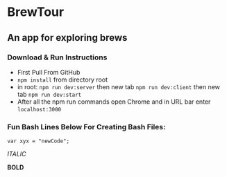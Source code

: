 # BrewTour

## An app for exploring brews

### Download & Run Instructions

+ First Pull From GitHub
+ `npm install` from directory root
+ in root: `npm run dev:server` then new tab `npm run dev:client` then new tab `npm run dev:start`
+ After all the npm run commands open Chrome and in URL bar enter `localhost:3000`

### Fun Bash Lines Below For Creating Bash Files:







`var xyx = "newCode";`

*ITALIC*

**BOLD**
